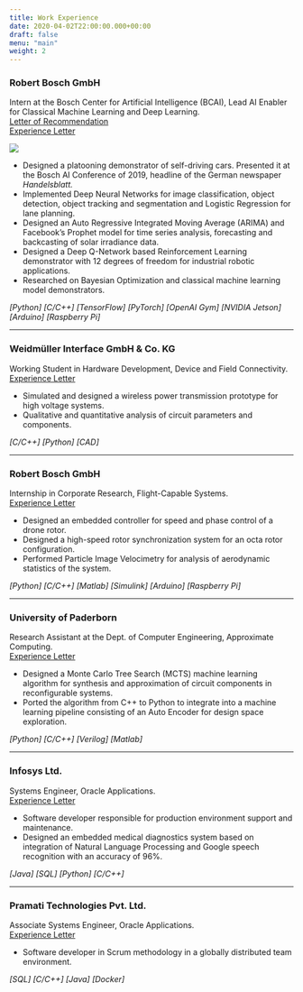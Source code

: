 ```yaml
---
title: Work Experience
date: 2020-04-02T22:00:00.000+00:00
draft: false
menu: "main"
weight: 2
---
```


### **Robert Bosch GmbH**

Intern at the Bosch Center for Artificial Intelligence (BCAI), Lead AI Enabler for Classical Machine Learning and Deep Learning.\
[Letter of Recommendation](/files/Letter_of_recommendation.pdf)\
[Experience Letter]()

![](/images/group_bcai.png)

* Designed a platooning demonstrator of self-driving cars. Presented it at the Bosch AI Conference of 2019, headline of the German newspaper _Handelsblatt._
* Implemented Deep Neural Networks for image classification, object detection, object tracking and segmentation and Logistic Regression for lane planning.
* Designed an Auto Regressive Integrated Moving Average (ARIMA) and Facebook’s Prophet model for time series analysis, forecasting and backcasting of solar irradiance data.
* Designed a Deep Q-Network based Reinforcement Learning demonstrator with 12 degrees of freedom for industrial robotic applications.
* Researched on Bayesian Optimization and classical machine learning model demonstrators.

_\[Python\] \[C/C++\] \[TensorFlow\] \[PyTorch\] \[OpenAI Gym\] \[NVIDIA Jetson\] \[Arduino\] \[Raspberry Pi\]_

***

### **Weidmüller Interface GmbH & Co. KG**

Working Student in Hardware Development, Device and Field Connectivity.\
[Experience Letter]()

* Simulated and designed a wireless power transmission prototype for high voltage systems.
* Qualitative and quantitative analysis of circuit parameters and components.

_\[C/C++\] \[Python\] \[CAD\]_

***

### **Robert Bosch GmbH**

Internship in Corporate Research, Flight-Capable Systems.\
[Experience Letter]()

* Designed an embedded controller for speed and phase control of a drone rotor.
* Designed a high-speed rotor synchronization system for an octa rotor configuration.
* Performed Particle Image Velocimetry for analysis of aerodynamic statistics of the system.

_\[Python\] \[C/C++\] \[Matlab\] \[Simulink\] \[Arduino\] \[Raspberry Pi\]_

***

### **University of Paderborn**

Research Assistant at the Dept. of Computer Engineering, Approximate Computing.\
[Experience Letter]()

* Designed a Monte Carlo Tree Search (MCTS) machine learning algorithm for synthesis and approximation of circuit components in reconfigurable systems.
* Ported the algorithm from C++ to Python to integrate into a machine learning pipeline consisting of an Auto Encoder for design space exploration.

_\[Python\] \[C/C++\] \[Verilog\] \[Matlab\]_

***

### **Infosys Ltd.**

Systems Engineer, Oracle Applications.\
[Experience Letter]()

* Software developer responsible for production environment support and maintenance.
* Designed an embedded medical diagnostics system based on integration of Natural Language Processing and Google speech recognition with an accuracy of 96%.

_\[Java\] \[SQL\] \[Python\] \[C/C++\]_

***

### **Pramati Technologies Pvt. Ltd.**

Associate Systems Engineer, Oracle Applications.\
[Experience Letter]()

* Software developer in Scrum methodology in a globally distributed team environment.

_\[SQL\] \[C/C++\] \[Java\] \[Docker\]_